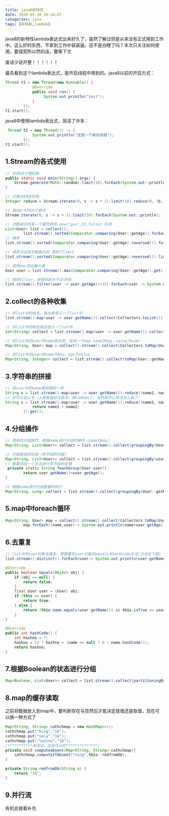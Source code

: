 ```yaml
---
title: java8新特性
date: 2020-05-28 20:34:07
categories: java
tags: [新特新,lambda]
---
```


​	java8的新特性lambda表达式出来好久了，虽然了解过但是从来没有正式用到工作中。这么好的东西，不拿到工作中装装逼，这不是白瞎了吗？本次只关注如何使用，要探究所以然的话，要等下次

废话少说开整！！！！！！

<!--more-->

最先看到这个lambda表达式，是开启线程中用到的。java8以前的开启方式：

``` java
Thread t1 = new Thread(new Runnable() {
            @Override
            public void run() {
                 System.out.println("test");
            }
        });
t1.start();
```

java8中使用lambda表达式，简洁了许多：

``` java
 Thread t2 = new Thread(() -> {
            System.out.println("这是一个新的线程");
        });
t2.start();
```

## 1.Stream的各式使用

``` java
// 生成10个随机数
public static void main(String[] args) {
	Stream.generate(Math::random).limit(10).forEach(System.out::println);    
}
```

``` java
// 计算从0到9的和
Integer reduce = Stream.iterate(0, s -> s + 1).limit(10).reduce(0, (b, c) -> (b + c));
```

``` java
// 输出0-9的10个数字
Stream.iterate(0, s -> s + 1).limit(10).forEach(System.out::println);
```

``` java
// 对数组中的某一个属性排序 new("guo",17,false) 升序
List<User> list = collect();
        list.stream().sorted(Comparator.comparing(User::getAge)).forEach(user -> System.out.println(user.getName()));
// 降序
list.stream().sorted(Comparator.comparing(User::getAge).reversed()).forEach(user -> System.out.println(user.getName()));
```

``` java
// 排序只出现岁数最大的 用到了limit
list.stream().sorted(Comparator.comparing(User::getAge).reversed()).limit(1).forEach(user -> System.out.println(user.getName()));
```

``` java
// 使用max求出最大值
User user = list.stream().max(Comparator.comparing(User::getAge)).get(); System.out.println(user.getAge());
```

``` java
// 使用filter，获得年龄大于15岁的
list.stream().filter(user -> user.getAge()>15).forEach(user -> System.out.println(user.getName()));
```

## 2.collect的各种收集

``` java
// 将list中的姓名，取出来放入一个list中
list.stream().map(user -> user.getName()).collect(Collectors.toList()).forEach(s -> System.out.println(s));
```

``` java
// 将list中的姓名取出放入一个set中
Set<String> collect = list.stream().map(user -> user.getName()).collect(Collectors.toSet());
```

``` java
// 将list中的user的name取出来，组成一个map name为key，value为user
Map<String, User> map = collect().stream().collect(Collectors.toMap(User::getName, Function.identity()));
```

``` java
// 将list中的user的name为key，age为value
Map<String, Integer> collect = list.stream().collect(toMap(User::getName, User::getAge));
```

## 3.字符串的拼接

``` java
// 将user中的name都拼接到一块
String s = list.stream().map(user -> user.getName()).reduce((name1, name2) -> (name1+name2)).get();
// 亦可以这么写（上面看着较为简洁，都lambda了，当然是怎么简洁怎么来了）
String s = list.stream().map(user -> user.getName()).reduce((name1, name2) -> {
            return name1 + name2;
        }).get();
```

## 4.分组操作

``` java
// 简单的分组操作，根据name进行分组的操作（name为key）
Map<String, List<User>> collect = list.stream().collect(groupingBy(User::getName));
```

``` java
// 升级版本的分组（多字段的分组）
Map<String, List<User>> collect = list.stream().collect(groupingBy(user -> feachGroup(user)));
// 需要添加一个方法进行多字段的处理
 private static String feachGroup(User user){
        return user.getName()+user.getAge();
}
```

``` java
// 根据name进行分组数量的统计
Map<String, Long> collect = list.stream().collect(groupingBy(User::getName, counting()));
```

## 5.map中foreach循环

``` java
Map<String, User> map = collect().stream().collect(Collectors.toMap(User::getName, Function.identity()));
        map.forEach((name,user)-> System.out.println(name+user.getAge())); 
```

## 6.去重复

``` java
// list中的user对象去重复，需要重写user对象的equals与hashCode方法(方法在下面)
list.stream().distinct().forEach(user-> System.out.println(user.getName()));
```

``` java
@Override
public boolean equals(Object obj) {
    if (obj == null) {
        return false;
    }
    final User user = (User) obj;
    if (this == user) {
        return true;
    } else {
        return (this.name.equals(user.getName()) && this.isTrue == user.isTrue() && this.age == user.getAge());
    }
}

@Override
public int hashCode() {
    int hashno = 7;
    hashno = 13 * hashno + (name == null ? 0 : name.hashCode());
    return hashno;
}
```

## 7.根据Boolean的状态进行分组

``` java
Map<Boolean, List<User>> collect = list.stream().collect(partitioningBy(User::isTrue));
```

## 8.map的缓存读取

之前将数据放入到map中，要判断存在与否然后才能决定放值还是取值，现在可以换一种方式了

``` java
Map<String, String> cathchmap = new HashMap<>();
cathchmap.put("king","16");
cathchmap.put("sala","16");
cathchmap.put("loulou","16");
/***********未测试，应该可以的**************/
private void computeabsent(Map<String, String> cathchmap){
    cathchmap.computeIfAbsent("ning",this::redfromDb);
}

private String redfromDb(String s) {
    return "14";
}
```

## 9.并行流

有机会接着补充








